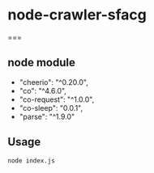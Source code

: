 # node-crawler-sfacg
===

## node module

* "cheerio": "^0.20.0",
* "co": "^4.6.0",
* "co-request": "^1.0.0",
* "co-sleep": "0.0.1",
* "parse": "^1.9.0"

## Usage

```bash
node index.js
```

